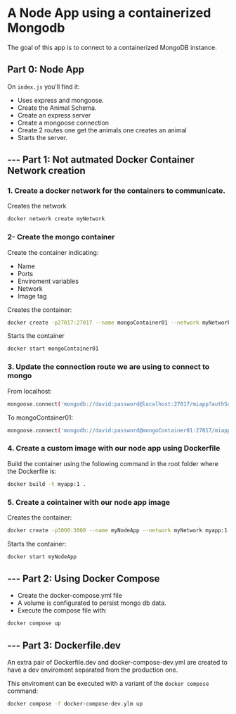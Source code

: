 # A Node App using a containerized Mongodb

The goal of this app is to connect to a containerized MongoDB instance.

## Part 0: Node App

On `index.js` you'll find it:
- Uses express and mongoose. 
- Create the Animal Schema. 
- Create an express server
- Create a mongoose connection
- Create 2 routes one get the animals one creates an animal
- Starts the server.

## --- Part 1: Not autmated Docker Container Network creation

### 1. Create a docker network for the containers to communicate.
Creates the network
```bash
docker network create myNetwork
```

### 2- Create the mongo container
Create the container indicating:
- Name
- Ports
- Enviroment variables
- Network
- Image tag

Creates the container: 
```bash
docker create -p27017:27017 --name mongoContainer01 --network myNetwork -e MONGO_INITDB_ROOT_USERNAME=david -e MONGO_INITDB_ROOT_PASSWORD=password mongo
```
Starts the container
```bash
docker start mongoContainer01
```

### 3. Update the connection route we are using to connect to mongo
From localhost:
```bash
mongoose.connect('mongodb://david:password@localhost:27017/miapp?authSource=admin')
```
To mongoContainer01:
```bash
mongoose.connect('mongodb://david:password@mongoContainer01:27017/miapp?authSource=admin')
```

### 4. Create a custom image with our node app using Dockerfile
Build the container using the following command in the root folder where the Dockerfile is:
```bash
docker build -t myapp:1 .
```
### 5. Create a cointainer with our node app image
Creates the container:
```bash
docker create -p3000:3000 --name myNodeApp --network myNetwork myapp:1
```
Starts the container:
```bash
docker start myNodeApp
```

## --- Part 2: Using Docker Compose

- Create the docker-compose.yml file
- A volume is configurated to persist mongo db data.
- Execute the compose file with:
```bash
docker compose up
```

## --- Part 3: Dockerfile.dev
An extra pair of Dockerfile.dev and docker-compose-dev.yml are created to have a dev enviroment separated from the production one. 

This enviroment can be executed with a variant of the `docker compose` command:
```bash
docker compose -f docker-compose-dev.ylm up
```

